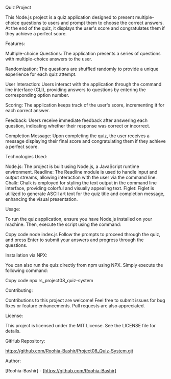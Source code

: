
Quiz Project

This Node.js project is a quiz application designed to present multiple-choice questions to users and prompt them to choose the correct answers. At the end of the quiz, it displays the user's score and congratulates them if they achieve a perfect score.

Features:

Multiple-choice Questions: The application presents a series of questions with multiple-choice answers to the user.

Randomization: The questions are shuffled randomly to provide a unique experience for each quiz attempt.

User Interaction: Users interact with the application through the command line interface (CLI), providing answers to questions by entering the corresponding option number.

Scoring: The application keeps track of the user's score, incrementing it for each correct answer.

Feedback: Users receive immediate feedback after answering each question, indicating whether their response was correct or incorrect.

Completion Message: Upon completing the quiz, the user receives a message displaying their final score and congratulating them if they achieve a perfect score.

Technologies Used:

Node.js: The project is built using Node.js, a JavaScript runtime environment.
Readline: The Readline module is used to handle input and output streams, allowing interaction with the user via the command line.
Chalk: Chalk is employed for styling the text output in the command line interface, providing colorful and visually appealing text.
Figlet: Figlet is utilized to generate ASCII art text for the quiz title and completion message, enhancing the visual presentation.

Usage:

To run the quiz application, ensure you have Node.js installed on your machine. Then, execute the script using the command:

Copy code
node index.js
Follow the prompts to proceed through the quiz, and press Enter to submit your answers and progress through the questions.

Installation via NPX:

You can also run the quiz directly from npm using NPX. Simply execute the following command:

Copy code
npx rs_project08_quiz-system

Contributing:

Contributions to this project are welcome! Feel free to submit issues for bug fixes or feature enhancements. Pull requests are also appreciated.

License:

This project is licensed under the MIT License. See the LICENSE file for details.

GitHub Repository:

https://github.com/Roohia-Bashir/Project08_Quiz-System.git

Author:

[Roohia-Bashir] - [https://github.com/Roohia-Bashir]